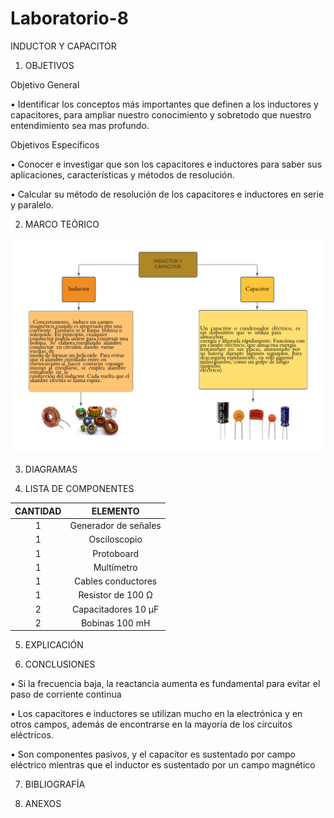 # Laboratorio-8
INDUCTOR Y CAPACITOR

1. OBJETIVOS

Objetivo General

•	Identificar los conceptos más importantes que definen a los inductores y capacitores, para ampliar nuestro conocimiento y sobretodo que nuestro entendimiento sea mas profundo.

Objetivos Específicos

•	Conocer e investigar que son los capacitores e inductores para saber sus aplicaciones, características y métodos de resolución.

•	Calcular su método de resolución de los capacitores e inductores en serie y paralelo.

2. MARCO TEÓRICO

![.](https://github.com/Estefania-O/Laboratorio-8/blob/main/img./Mapa_Lab%208.png)

3. DIAGRAMAS

4. LISTA DE COMPONENTES

|**CANTIDAD**|**ELEMENTO**|
|:----:|:----:|
|1|Generador de señales|
|1|Osciloscopio|
|1|Protoboard|
|1|Multímetro|
|1|Cables conductores|
|1|Resistor de 100 Ω|
|2|Capacitadores 10   μF|
|2|Bobinas 100 mH|

5. EXPLICACIÓN

6. CONCLUSIONES

•	Si la frecuencia baja, la reactancia aumenta es fundamental para evitar el paso de corriente continua

•	Los capacitores e inductores se utilizan mucho en la electrónica y en otros campos, además de encontrarse en la mayoría de los circuitos eléctricos. 

•	Son componentes pasivos, y el capacitor es sustentado por campo eléctrico mientras que el inductor es sustentado por un campo magnético


7. BIBLIOGRAFÍA

8. ANEXOS
